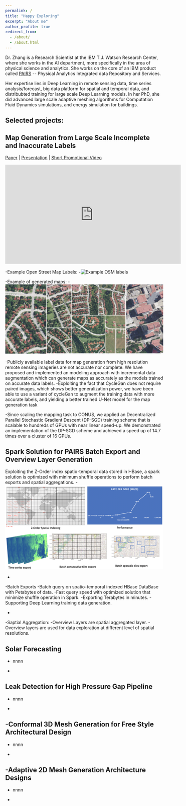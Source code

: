 ```yaml
---
permalink: /
title: "Happy Exploring"
excerpt: "About me"
author_profile: true
redirect_from: 
  - /about/
  - /about.html
---
```

Dr. Zhang is a Research Scientist at the IBM T.J. Watson Research Center, where she works in the AI department, more specifically in the area of physical science and analytics. She works on the core of an IBM product called [PAIRS](https://www.ibm.com/us-en/marketplace/geospatial-big-data-analytics) -- Physical Analytics Integrated data Repository and Services.

Her expertise lies in Deep Learning in remote sensing data, time series analysis/forecast, big data platform for spatial and temporal data, and distribubted training for large scale Deep Learning models. In her PhD, she did advanced large scale adaptive meshing algorithms for Computation Fluid Dynamics simulations, and energy simulation for buildings.


Selected projects:
---------------


Map Generation from Large Scale Incomplete and Inaccurate Labels 
---------------
[Paper](https://arxiv.org/pdf/1703.10593.pdf) | [Presentation](https://youtu.be/RXxh1PMvLW0) | [Short Promotional Video](https://youtu.be/6pZJmnIUTAc)

<iframe width="560" height="315" src="https://www.youtube.com/embed/6pZJmnIUTAc" frameborder="0" allow="accelerometer; autoplay; encrypted-media; gyroscope; picture-in-picture" allowfullscreen></iframe>


-Example Open Street Map Labels:
-![Example OSM labels](/images/osm_sample.png "Example OSM labels") 


-Example of generated maps:
-![Example of generated maps](/images/front.png "Edxample of generated maps")


-Publicly available label data for map generation from high resolution remote sensing imageries are not accurate nor complete. We have proposed and implemented an modeling approach with incremental data augmentation which can generate maps as accurately as the models trained on accurate data labels. 
-Exploiting the fact that CycleGan does not require paired images, which shows better generalization power, we have been able to use a variant of cycleGan to augment the training data with more accurate labels, and yielding a better trained U-Net model for the map generation task 

-Since scaling the mapping task to CONUS, we applied an Decentralized Parallel Stochastic Gradient Descent (DP-SGD) training scheme that is scalable to hundreds of GPUs with near linear speed-up. We demonstrated an implementation of the DP-SGD scheme and achieved a speed up of 14.7 times over a cluster of 16 GPUs.

<!---
-Unlike previous studies, most of which use datasets that are available only in a few cities across the world, we utilizes publicly available imagery and map data, both of which cover the contiguous United States (CONUS).
-We approach the technical challenge of inaccurate and incomplete training data adopting state-of-the-art convolutional neural network architectures such as the U-Net and the CycleGAN to incrementally generate maps with increasingly more accurate and more complete labels of man-made infrastructure such as roads and houses.
Results show that we achieved a recall-score of 84.9%, and precision score of 95% in a subset using manual count in terms of house detection in selected four cities in Texas. 

-->

Spark Solution for PAIRS Batch Export and Overview Layer Generation 
---------------

Exploiting the Z-Order index spatio-temporal data stored in HBase, a spark solution is optimized with minimum shuffle operations to perform batch exports and spatial aggregations.
-![Spark](/images/combined.png "Spark")

-
-Batch Exports
  -Batch query on spatio-temporal indexed HBase DataBase with Petabytes of data.
  -Fast query speed with optimized solution that minimize shuffle operation in Spark.
  -Exporting Terabytes in minutes.
  -Supporting Deep Learning training data generation.

-
-Saptial Aggregation:
  -Overview Layers are spatial aggregated layer.
  -Overview layers are used for data exploration at different level of spatial resolutions.
  

Solar Forecasting
---------------

- nnnn

-

Leak Detection for High Pressure Gap Pipeline
---------------

- nnnn

-


-Conformal 3D Mesh Generation for Free Style Architectural Design
---------------

- nnnn

-

-Adaptive 2D Mesh Generation Architecture Designs
---------------


- nnnn

-
